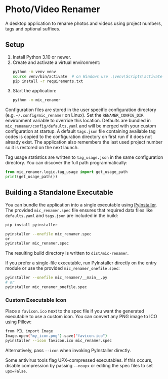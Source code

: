 # Photo/Video Renamer

A desktop application to rename photos and videos using project numbers, tags and optional suffixes.

## Setup

1. Install Python 3.10 or newer.
2. Create and activate a virtual environment:
   ```bash
   python -m venv venv
   source venv/bin/activate  # on Windows use .\venv\Scripts\activate
   pip install -r requirements.txt
   ```
3. Start the application:
   ```bash
   python -m mic_renamer
   ```

Configuration files are stored in the user specific configuration directory
(e.g. `~/.config/mic_renamer` on Linux). Set the `RENAMER_CONFIG_DIR`
environment variable to override this location. Defaults are bundled in
`mic_renamer/config/defaults.yaml` and will be merged with your custom
configuration at startup. A default `tags.json` file containing available tag
codes is copied to the configuration directory on first run if it does not
already exist. The application also remembers the last used project number so it
is restored on the next launch.

Tag usage statistics are written to ``tag_usage.json`` in the same
configuration directory. You can discover the full path programmatically:

```python
from mic_renamer.logic.tag_usage import get_usage_path
print(get_usage_path())
```

## Building a Standalone Executable


You can bundle the application into a single executable using
[PyInstaller](https://pyinstaller.org/). The provided ``mic_renamer.spec`` file
ensures that required data files like ``defaults.yaml`` and ``tags.json`` are
included in the build:

```bash
pip install pyinstaller

pyinstaller --onefile mic_renamer.spec    
or
pyinstaller mic_renamer.spec 

```

The resulting build directory is written to ``dist/mic-renamer``.

If you prefer a single-file executable, run PyInstaller directly on the entry
module or use the provided ``mic_renamer_onefile.spec``:

```bash
pyinstaller --onefile mic_renamer/__main__.py
# or
pyinstaller mic_renamer_onefile.spec
```

### Custom Executable Icon

Place a ``favicon.ico`` next to the spec file if you want the generated
executable to use a custom icon. You can convert any PNG image to ICO using
Pillow:

```bash
from PIL import Image
Image.open("my_icon.png").save("favicon.ico")
pyinstaller --icon favicon.ico mic_renamer.spec
```

Alternatively, pass ``--icon`` when invoking PyInstaller directly.

Some antivirus tools flag UPX-compressed executables. If this occurs, disable
compression by passing ``--noupx`` or editing the spec files to set
``upx=False``.

